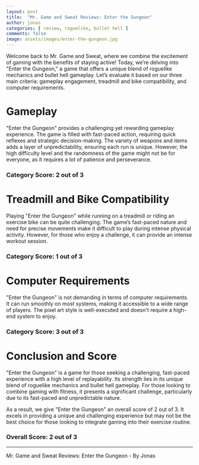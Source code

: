 ```yaml
---
layout: post
title:  "Mr. Game and Sweat Reviews: Enter the Gungeon"
author: jonas
categories: [ review, roguelike, bullet hell ]
comments: false
image: assets/images/enter-the-gungeon.jpg
---
```


Welcome back to Mr. Game and Sweat, where we combine the excitement of gaming with the benefits of staying active! Today, we’re delving into "Enter the Gungeon," a game that offers a unique blend of roguelike mechanics and bullet hell gameplay. Let’s evaluate it based on our three main criteria: gameplay engagement, treadmill and bike compatibility, and computer requirements.

# Gameplay

"Enter the Gungeon" provides a challenging yet rewarding gameplay experience. The game is filled with fast-paced action, requiring quick reflexes and strategic decision-making. The variety of weapons and items adds a layer of unpredictability, ensuring each run is unique. However, the high difficulty level and the randomness of the game might not be for everyone, as it requires a lot of patience and perseverance.

### Category Score: 2 out of 3

# Treadmill and Bike Compatibility

Playing "Enter the Gungeon" while running on a treadmill or riding an exercise bike can be quite challenging. The game’s fast-paced nature and need for precise movements make it difficult to play during intense physical activity. However, for those who enjoy a challenge, it can provide an intense workout session.

### Category Score: 1 out of 3

# Computer Requirements

"Enter the Gungeon" is not demanding in terms of computer requirements. It can run smoothly on most systems, making it accessible to a wide range of players. The pixel art style is well-executed and doesn't require a high-end system to enjoy.

### Category Score: 3 out of 3

# Conclusion and Score

"Enter the Gungeon" is a game for those seeking a challenging, fast-paced experience with a high level of replayability. Its strength lies in its unique blend of roguelike mechanics and bullet hell gameplay. For those looking to combine gaming with fitness, it presents a significant challenge, particularly due to its fast-paced and unpredictable nature.

As a result, we give "Enter the Gungeon" an overall score of 2 out of 3. It excels in providing a unique and challenging experience but may not be the best choice for those looking to integrate gaming into their exercise routine.

### Overall Score: 2 out of 3

---

Mr. Game and Sweat Reviews: Enter the Gungeon - By Jonas
